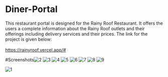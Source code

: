 # Diner-Portal
This restaurant portal is designed for the Rainy Roof Restaurant. It offers the users a complete information about the Rainy Roof outlets and their offerings including delivery services and their prices. The link for the project is given below:
<br></br>
https://rainyroof.vercel.app/#

#Screenshots![2](https://user-images.githubusercontent.com/70470157/208200258-e442289c-251b-472e-8809-7bed54cf6c29.png)
![3](https://user-images.githubusercontent.com/70470157/208200356-49028e13-c63d-4d78-aff4-8659c5f367fb.png)
![4](https://user-images.githubusercontent.com/70470157/208200363-054d16db-5c1b-4e5d-a20a-51de8ffa642f.png)
![5](https://user-images.githubusercontent.com/70470157/208200387-1e24fbb3-14cc-48e1-a63f-ca4680f7309a.png)
![6](https://user-images.githubusercontent.com/70470157/208200390-9334083d-8324-4eb2-9587-0c2d172872ec.png)
![7](https://user-images.githubusercontent.com/70470157/208200395-1e1af9df-74f9-44b1-8608-ab4cf9379a74.png)
![8](https://user-images.githubusercontent.com/70470157/208200408-ea06fce0-be45-4976-b23e-f6bbc5e2b52a.png)
![9](https://user-images.githubusercontent.com/70470157/208200413-b9024f4f-d2dd-46a0-87bf-df7d6011ef9c.png)

![1](https://user-images.githubusercontent.com/70470157/208200236-3f8a7064-fe33-4e5a-9a4d-a43f106a5ad5.png)
